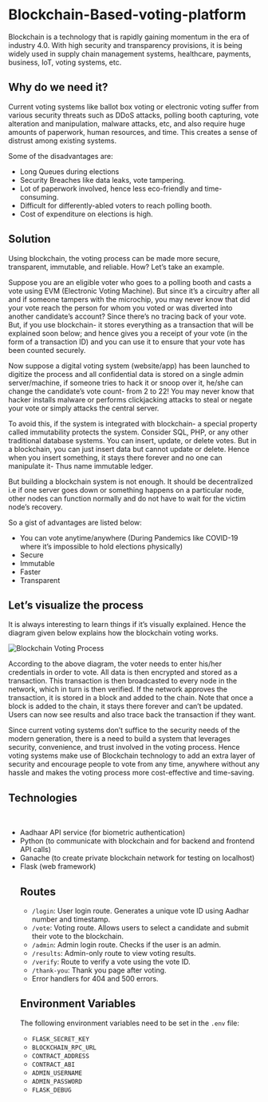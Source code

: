 # Blockchain-Based-voting-platform

Blockchain is a technology that is rapidly gaining momentum in the era of industry 4.0. With high security and transparency provisions, it is being widely used in supply chain management systems, healthcare, payments, business, IoT, voting systems, etc.

## Why do we need it?

Current voting systems like ballot box voting or electronic voting suffer from various security threats such as DDoS attacks, polling booth capturing, vote alteration and manipulation, malware attacks, etc, and also require huge amounts of paperwork, human resources, and time. This creates a sense of distrust among existing systems.

Some of the disadvantages are:
- Long Queues during elections
- Security Breaches like data leaks, vote tampering.
- Lot of paperwork involved, hence less eco-friendly and time-consuming.
- Difficult for differently-abled voters to reach polling booth.
- Cost of expenditure on elections is high.

## Solution

Using blockchain, the voting process can be made more secure, transparent, immutable, and reliable. How? Let’s take an example.

Suppose you are an eligible voter who goes to a polling booth and casts a vote using EVM (Electronic Voting Machine). But since it’s a circuitry after all and if someone tampers with the microchip, you may never know that did your vote reach the person for whom you voted or was diverted into another candidate’s account? Since there’s no tracing back of your vote. But, if you use blockchain- it stores everything as a transaction that will be explained soon below; and hence gives you a receipt of your vote (in the form of a transaction ID) and you can use it to ensure that your vote has been counted securely.

Now suppose a digital voting system (website/app) has been launched to digitize the process and all confidential data is stored on a single admin server/machine, if someone tries to hack it or snoop over it, he/she can change the candidate’s vote count- from 2 to 22! You may never know that hacker installs malware or performs clickjacking attacks to steal or negate your vote or simply attacks the central server.

To avoid this, if the system is integrated with blockchain- a special property called immutability protects the system. Consider SQL, PHP, or any other traditional database systems. You can insert, update, or delete votes. But in a blockchain, you can just insert data but cannot update or delete. Hence when you insert something, it stays there forever and no one can manipulate it- Thus name immutable ledger.

But building a blockchain system is not enough. It should be decentralized i.e if one server goes down or something happens on a particular node, other nodes can function normally and do not have to wait for the victim node’s recovery.

So a gist of advantages are listed below:
- You can vote anytime/anywhere (During Pandemics like COVID-19 where it’s impossible to hold elections physically)
- Secure
- Immutable
- Faster
- Transparent

## Let’s visualize the process

It is always interesting to learn things if it’s visually explained. Hence the diagram given below explains how the blockchain voting works.

![Blockchain Voting Process](https://media.geeksforgeeks.org/wp-content/uploads/20200424190016/2020-04-22-21.png)

According to the above diagram, the voter needs to enter his/her credentials in order to vote. All data is then encrypted and stored as a transaction. This transaction is then broadcasted to every node in the network, which in turn is then verified. If the network approves the transaction, it is stored in a block and added to the chain. Note that once a block is added to the chain, it stays there forever and can’t be updated. Users can now see results and also trace back the transaction if they want.

Since current voting systems don’t suffice to the security needs of the modern generation, there is a need to build a system that leverages security, convenience, and trust involved in the voting process. Hence voting systems make use of Blockchain technology to add an extra layer of security and encourage people to vote from any time, anywhere without any hassle and makes the voting process more cost-effective and time-saving.


   <h2>Technologies</h2><br>
  <ul><li>Aadhaar API service (for biometric authentication)</li>
    <li>Python (to communicate with blockchain and for backend and frontend API calls)</li>
    <li>Ganache (to create private blockchain network for testing on localhost)</li>
    <li>Flask (web framework)</li>

## Routes

- `/login`: User login route. Generates a unique vote ID using Aadhar number and timestamp.
- `/vote`: Voting route. Allows users to select a candidate and submit their vote to the blockchain.
- `/admin`: Admin login route. Checks if the user is an admin.
- `/results`: Admin-only route to view voting results.
- `/verify`: Route to verify a vote using the vote ID.
- `/thank-you`: Thank you page after voting.
- Error handlers for 404 and 500 errors.

## Environment Variables

The following environment variables need to be set in the `.env` file:
- `FLASK_SECRET_KEY`
- `BLOCKCHAIN_RPC_URL`
- `CONTRACT_ADDRESS`
- `CONTRACT_ABI`
- `ADMIN_USERNAME`
- `ADMIN_PASSWORD`
- `FLASK_DEBUG`